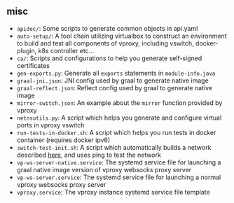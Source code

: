 ## misc

* `apidoc/`: Some scripts to generate common objects in api.yaml
* `auto-setup/`: A tool chain utilizing virtualbox to construct an environment to build and test all components of vproxy, including vswitch, docker-plugin, k8s controller etc...
* `ca/`: Scripts and configurations to help you generate self-signed certificates
* `gen-exports.py`: Generate all `exports` statements in `module-info.java`
* `graal-jni.json`: JNI config used by graal to generate native image
* `graal-reflect.json`: Reflect config used by graal to generate native image
* `mirror-switch.json`: An example about the `mirror` function provided by vproxy
* `netnsutils.py`: A script which helps you generate and configure virtual ports in vproxy vswitch
* `run-tests-in-docker.sh`: A script which helps you run tests in docker container (requires docker ipv6)
* `switch-test-init.sh`: A script which automatically builds a network described [here](https://github.com/wkgcass/vproxy/blob/dev/doc/switch.md#example-topology), and uses ping to test the network
* `vp-ws-server-native.service`: The systemd service file for launching a graal native image version of vproxy websocks proxy server
* `vp-ws-server.service`: The systemd service file for launching a normal vproxy websocks proxy server
* `vproxy.service`: The vproxy instance systemd service file template
